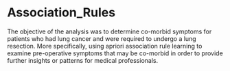 # Association_Rules
The objective of the analysis was to determine co-morbid symptoms for patients who had lung cancer and were required to undergo a lung resection. More specifically, using apriori association rule learning  to examine pre-operative symptoms that may be co-morbid in order to provide further insights or patterns for medical professionals. 
